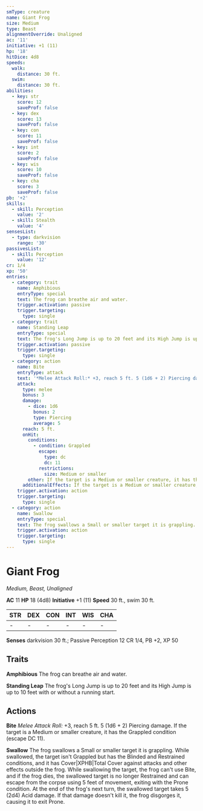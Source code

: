 ```yaml
---
smType: creature
name: Giant Frog
size: Medium
type: Beast
alignmentOverride: Unaligned
ac: '11'
initiative: +1 (11)
hp: '18'
hitDice: 4d8
speeds:
  walk:
    distance: 30 ft.
  swim:
    distance: 30 ft.
abilities:
  - key: str
    score: 12
    saveProf: false
  - key: dex
    score: 13
    saveProf: false
  - key: con
    score: 11
    saveProf: false
  - key: int
    score: 2
    saveProf: false
  - key: wis
    score: 10
    saveProf: false
  - key: cha
    score: 3
    saveProf: false
pb: '+2'
skills:
  - skill: Perception
    value: '2'
  - skill: Stealth
    value: '4'
sensesList:
  - type: darkvision
    range: '30'
passivesList:
  - skill: Perception
    value: '12'
cr: 1/4
xp: '50'
entries:
  - category: trait
    name: Amphibious
    entryType: special
    text: The frog can breathe air and water.
    trigger.activation: passive
    trigger.targeting:
      type: single
  - category: trait
    name: Standing Leap
    entryType: special
    text: The frog's Long Jump is up to 20 feet and its High Jump is up to 10 feet with or without a running start.
    trigger.activation: passive
    trigger.targeting:
      type: single
  - category: action
    name: Bite
    entryType: attack
    text: '*Melee Attack Roll:* +3, reach 5 ft. 5 (1d6 + 2) Piercing damage. If the target is a Medium or smaller creature, it has the Grappled condition (escape DC 11).'
    attack:
      type: melee
      bonus: 3
      damage:
        - dice: 1d6
          bonus: 2
          type: Piercing
          average: 5
      reach: 5 ft.
      onHit:
        conditions:
          - condition: Grappled
            escape:
              type: dc
              dc: 11
            restrictions:
              size: Medium or smaller
        other: If the target is a Medium or smaller creature, it has the Grappled condition (escape DC 11).
      additionalEffects: If the target is a Medium or smaller creature, it has the Grappled condition (escape DC 11).
    trigger.activation: action
    trigger.targeting:
      type: single
  - category: action
    name: Swallow
    entryType: special
    text: The frog swallows a Small or smaller target it is grappling. While swallowed, the target isn't Grappled but has the Blinded and Restrained conditions, and it has Cover|XPHB|Total Cover against attacks and other effects outside the frog. While swallowing the target, the frog can't use Bite, and if the frog dies, the swallowed target is no longer Restrained and can escape from the corpse using 5 feet of movement, exiting with the Prone condition. At the end of the frog's next turn, the swallowed target takes 5 (2d4) Acid damage. If that damage doesn't kill it, the frog disgorges it, causing it to exit Prone.
    trigger.activation: action
    trigger.targeting:
      type: single
---
```


# Giant Frog
*Medium, Beast, Unaligned*

**AC** 11
**HP** 18 (4d8)
**Initiative** +1 (11)
**Speed** 30 ft., swim 30 ft.

| STR | DEX | CON | INT | WIS | CHA |
| --- | --- | --- | --- | --- | --- |
| - | - | - | - | - | - |

**Senses** darkvision 30 ft.; Passive Perception 12
CR 1/4, PB +2, XP 50

## Traits

**Amphibious**
The frog can breathe air and water.

**Standing Leap**
The frog's Long Jump is up to 20 feet and its High Jump is up to 10 feet with or without a running start.

## Actions

**Bite**
*Melee Attack Roll:* +3, reach 5 ft. 5 (1d6 + 2) Piercing damage. If the target is a Medium or smaller creature, it has the Grappled condition (escape DC 11).

**Swallow**
The frog swallows a Small or smaller target it is grappling. While swallowed, the target isn't Grappled but has the Blinded and Restrained conditions, and it has Cover|XPHB|Total Cover against attacks and other effects outside the frog. While swallowing the target, the frog can't use Bite, and if the frog dies, the swallowed target is no longer Restrained and can escape from the corpse using 5 feet of movement, exiting with the Prone condition. At the end of the frog's next turn, the swallowed target takes 5 (2d4) Acid damage. If that damage doesn't kill it, the frog disgorges it, causing it to exit Prone.
